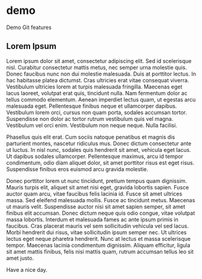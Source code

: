 # demo
Demo Git features

## Lorem Ipsum
Lorem ipsum dolor sit amet, consectetur adipiscing elit. Sed id scelerisque nisl. Curabitur consectetur
mattis metus, nec semper urna molestie quis. Donec faucibus nunc non dui molestie malesuada. Duis
at porttitor lectus. In hac habitasse platea dictumst. Cras ultricies erat vitae consequat viverra.
Vestibulum ultricies lorem at turpis malesuada fringilla. Maecenas eget lacus laoreet, volutpat erat
quis, tincidunt nulla. Nam fermentum dolor ac tellus commodo elementum. Aenean imperdiet lectus
quam, ut egestas arcu malesuada eget. Pellentesque finibus neque et ullamcorper dapibus.
Vestibulum lorem orci, cursus non quam porta, sodales accumsan tortor. Suspendisse non dolor ac
tortor rutrum vestibulum quis vel magna. Vestibulum vel orci enim. Vestibulum non neque neque.
Nulla facilisi.

Phasellus quis elit erat. Cum sociis natoque penatibus et magnis dis parturient montes, nascetur
ridiculus mus. Donec dictum consectetur ante ut luctus. In nisl nunc, sodales quis hendrerit sit amet,
vehicula eget lacus. Ut dapibus sodales ullamcorper. Pellentesque maximus, arcu id tempor
condimentum, odio diam aliquet dolor, sit amet porttitor risus est eget risus. Suspendisse finibus eros
euismod arcu gravida molestie.

Donec porttitor lorem ut nunc tincidunt, pretium tempus quam dignissim. Mauris turpis elit, aliquet
sit amet nisi eget, gravida lobortis sapien. Fusce auctor quam arcu, vitae faucibus felis lacinia id. Fusce
sit amet ultrices massa. Sed eleifend malesuada mollis. Fusce ac tincidunt metus. Maecenas ut mauris
velit. Suspendisse auctor nisi sit amet sapien semper, sit amet finibus elit accumsan. Donec dictum
neque quis odio congue, vitae volutpat massa lobortis. Interdum et malesuada fames ac ante ipsum
primis in faucibus. Cras placerat mauris vel sem sollicitudin vehicula vel sed lacus. Morbi hendrerit dui
risus, vitae sollicitudin ipsum semper nec. Ut ultrices lectus eget neque pharetra hendrerit. Nunc at
lectus et massa scelerisque tempor. Maecenas lacinia condimentum dignissim. Aliquam efficitur, ligula
sit amet mattis finibus, felis nisi mattis quam, rutrum accumsan tellus leo sit amet justo.

Have a nice day.
